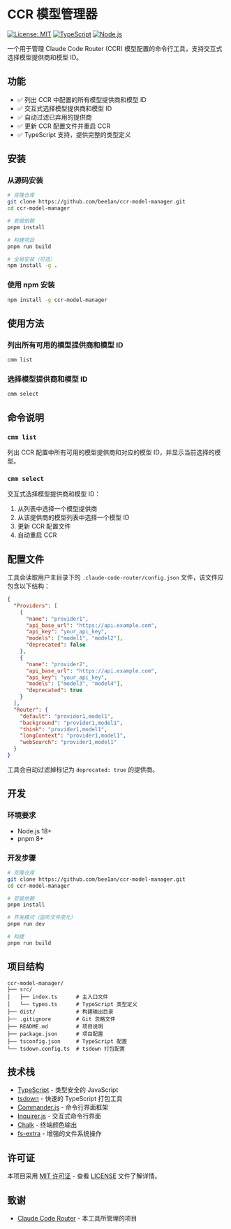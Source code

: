# CCR 模型管理器

[![License: MIT](https://img.shields.io/badge/License-MIT-yellow.svg)](https://opensource.org/licenses/MIT)
[![TypeScript](https://img.shields.io/badge/TypeScript-5.0+-blue.svg)](https://www.typescriptlang.org/)
[![Node.js](https://img.shields.io/badge/Node.js-18+-green.svg)](https://nodejs.org/)

一个用于管理 Claude Code Router (CCR) 模型配置的命令行工具，支持交互式选择模型提供商和模型 ID。

## 功能

- ✅ 列出 CCR 中配置的所有模型提供商和模型 ID
- ✅ 交互式选择模型提供商和模型 ID
- ✅ 自动过滤已弃用的提供商
- ✅ 更新 CCR 配置文件并重启 CCR
- ✅ TypeScript 支持，提供完整的类型定义

## 安装

### 从源码安装

```bash
# 克隆仓库
git clone https://github.com/bee1an/ccr-model-manager.git
cd ccr-model-manager

# 安装依赖
pnpm install

# 构建项目
pnpm run build

# 全局安装（可选）
npm install -g .
```

### 使用 npm 安装

```bash
npm install -g ccr-model-manager
```

## 使用方法

### 列出所有可用的模型提供商和模型 ID

```bash
cmm list
```

### 选择模型提供商和模型 ID

```bash
cmm select
```

## 命令说明

### `cmm list`

列出 CCR 配置中所有可用的模型提供商和对应的模型 ID，并显示当前选择的模型。

### `cmm select`

交互式选择模型提供商和模型 ID：

1. 从列表中选择一个模型提供商
2. 从该提供商的模型列表中选择一个模型 ID
3. 更新 CCR 配置文件
4. 自动重启 CCR

## 配置文件

工具会读取用户主目录下的 `.claude-code-router/config.json` 文件，该文件应包含以下结构：

```json
{
  "Providers": [
    {
      "name": "provider1",
      "api_base_url": "https://api.example.com",
      "api_key": "your_api_key",
      "models": ["model1", "model2"],
      "deprecated": false
    },
    {
      "name": "provider2",
      "api_base_url": "https://api.example.com",
      "api_key": "your_api_key",
      "models": ["model3", "model4"],
      "deprecated": true
    }
  ],
  "Router": {
    "default": "provider1,model1",
    "background": "provider1,model1",
    "think": "provider1,model1",
    "longContext": "provider1,model1",
    "webSearch": "provider1,model1"
  }
}
```

工具会自动过滤掉标记为 `deprecated: true` 的提供商。

## 开发

### 环境要求

- Node.js 18+
- pnpm 8+

### 开发步骤

```bash
# 克隆仓库
git clone https://github.com/bee1an/ccr-model-manager.git
cd ccr-model-manager

# 安装依赖
pnpm install

# 开发模式（监听文件变化）
pnpm run dev

# 构建
pnpm run build
```

## 项目结构

```
ccr-model-manager/
├── src/
│   ├── index.ts      # 主入口文件
│   └── types.ts      # TypeScript 类型定义
├── dist/             # 构建输出目录
├── .gitignore        # Git 忽略文件
├── README.md         # 项目说明
├── package.json      # 项目配置
├── tsconfig.json     # TypeScript 配置
└── tsdown.config.ts  # tsdown 打包配置
```

## 技术栈

- [TypeScript](https://www.typescriptlang.org/) - 类型安全的 JavaScript
- [tsdown](https://github.com/sxzz/tsdown) - 快速的 TypeScript 打包工具
- [Commander.js](https://commander.js/) - 命令行界面框架
- [Inquirer.js](https://github.com/SBoudrias/Inquirer.js/) - 交互式命令行界面
- [Chalk](https://github.com/chalk/chalk) - 终端颜色输出
- [fs-extra](https://github.com/jprichardson/node-fs-extra) - 增强的文件系统操作

## 许可证

本项目采用 [MIT 许可证](LICENSE) - 查看 [LICENSE](LICENSE) 文件了解详情。

## 致谢

- [Claude Code Router](https://github.com/example/claude-code-router) - 本工具所管理的项目
